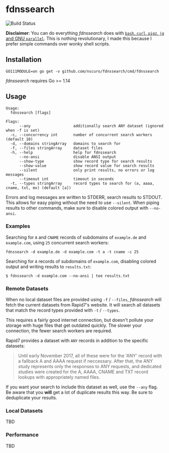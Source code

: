 # fdnssearch

![Build Status](https://github.com/nscuro/fdnssearch/workflows/Continuous%20Integration/badge.svg?branch=master)

**Disclaimer**: You can do everything *fdnssearch* does with [`bash`, `curl`, `pigz`, `jq` and GNU `parallel`](https://github.com/rapid7/sonar/wiki/Forward-DNS). This is nothing revolutionary, I made this because I prefer simple commands over wonky shell scripts.

## Installation

`GO111MODULE=on go get -v github.com/nscuro/fdnssearch/cmd/fdnssearch`

*fdnssearch* requires Go >= 1.14

## Usage

```
Usage:
  fdnssearch [flags]

Flags:
      --any                   additionally search ANY dataset (ignored when -f is set)
  -c, --concurrency int       number of concurrent search workers (default 10)
  -d, --domains stringArray   domains to search for
  -f, --files stringArray     dataset files
  -h, --help                  help for fdnssearch
      --no-ansi               disable ANSI output
      --show-type             show record type for search results
      --show-value            show record value for search results
      --silent                only print results, no errors or log messages
      --timeout int           timeout in seconds
  -t, --types stringArray     record types to search for (a, aaaa, cname, txt, mx) (default [a])
```

Errors and log messages are written to STDERR, search results to STDOUT. This allows for easy piping without the need to use `--silent`. When piping results to other commands, make sure to disable colored output with `--no-ansi`.

### Examples

Searching for `A` and `CNAME` records of subdomains of `example.de` and `example.com`, using `25` concurrent search workers:

```
fdnssearch -d example.de -d example.com -t a -t cname -c 25
```

Searching for `A` records of subdomains of `example.com`, disabling colored output and writing results to `results.txt`:

```
$ fdnssearch -d example.com --no-ansi | tee results.txt
```

### Remote Datasets

When no local dataset files are provided using `-f` / `--files`, *fdnssearch* will fetch the current datasets from Rapid7's website. It will search all datasets that match the record types provided with `-t` / `--types`. 

This requires a fairly good internet connection, but doesn't pollute your storage with huge files that get outdated quickly. The slower your connection, the fewer search workers are required.

Rapid7 provides a dataset with `ANY` records in addition to the specific datasets:

> Until early November 2017, all of these were for the 'ANY' record with a fallback A and AAAA request if neccessary. After that, the ANY study represents only the responses to ANY requests, and dedicated studies were created for the A, AAAA, CNAME and TXT record lookups with appropriately named files.

If you want your search to include this dataset as well, use the `--any` flag. Be aware that you **will** get a lot of duplicate results this way. Be sure to deduplicate your results.

### Local Datasets

TBD

### Performance

TBD
